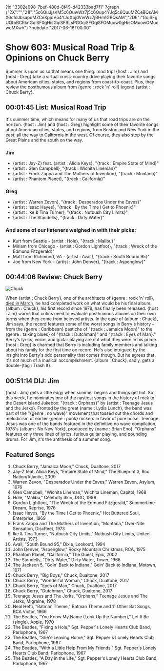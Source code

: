 ?id "3302e098-7bef-480d-8f49-d42333bad7f1"
?graph {"2X":"","21I":"5c6QuJjsKM5c6QuwWz7j5c6Qup4YJq5c6QuuMZCeBQsAMX6cfdJbsapuMZCeXpjdVp4YJqXpjdVwWz7jBHm1GBQsAM","2DE":"GqiSFgUQtbBCRknGqiSF0gHisGqiSFBLsPGGqiSFGqiSFOMuow0gHisOMuowOMuowcMXwh"}
?pubdate "2017-06-16T00:00"
# Show 603: Musical Road Trip & Opinions on Chuck Berry



Summer is upon us so that means one thing: road trip! {host : Jim} and {host : Greg} take a virtual cross-country drive playing their favorite songs about American cities, states, and regions from coast-to-coast. Plus, they review the posthumous album from {genre : rock 'n' roll} legend {artist : Chuck Berry}.



## 00:01:45 List: Musical Road Trip

It's summer time, which means for many of us that road trips are on the horizon. {host : Jim} and {host : Greg} highlight some of their favorite songs about American cities, states, and regions, from Boston and New York in the east, all the way to California in the west. Of course, they also stop by the Great Plains and the south on the way.


### Jim

- {artist : Jay-Z} feat. {artist : Alicia Keys}, "{track : Empire State of Mind}"
- {artist : Glen Campbell}, "{track : Wichita Lineman}"
- {artist : Frank Zappa and The Mothers of Invention}, "{track : Montana}"
- {artist : Phantom Planet}, "{track : California}"


### Greg

- {artist : Warren Zevon}, "{track : Desperados Under the Eaves}"
- {artist : Isaac Hayes}, "{track : By the Time I Get to Phoenix}"
- {artist : Ike & Tina Turner}, "{track : Nutbush City Limits}"
- {artist : The Standells}, "{track : Dirty Water}"


### And some of our listeners weighed in with their picks:

- Kurt from Seattle - {artist : Hole}, "{track : Malibu}"
- Miriam from Chicago - {artist : Gordon Lightfoot}, "{track : Wreck of the Edmund Fitzgerald}"
- Matt from Richmond, VA - {artist : Avail}, "{track : South Bound 95}"
- Joe from New York - {artist : John Denver}, "{track : Aspenglow}"



## 00:44:06 Review: Chuck Berry

![Chuck](https://static.soundopinions.org/assets/603/21I0.jpg)

When {artist : Chuck Berry}, one of the architects of {genre : rock 'n' roll}, [died in March](/show/591/), he had completed work on what would be his final album. {album : Chuck}, his first record since 1979, has finally been released. {host : Jim} warns that critics need to evaluate posthumous albums on their own terms when they come from beloved artists. In the case of {album : Chuck}, Jim says, the record features some of the worst songs in Berry's history – from the {genre : Caribbean} pastiche of "{track : Jamaica Moon}" to the {genre : talking blues} of "{track : Dutchman}" and "{track : Eyes of Man}." Berry's lyrics, voice, and guitar playing are not what they were in his prime. {host : Greg} is charmed that Berry is including family members and talking about his family for the first time on record. He's also intrigued by the insight into Berry's odd personality that comes though. But he agrees that it's not much of a musical accomplishment. {album : Chuck}, sadly, gets a double-{tag : Trash It}.



## 00:51:14 DIJ: Jim

{host : Jim} gets a little edgy when summer begins and things get hot. So this week, he nominates one of the nastiest songs in the history of rock to the Desert Island Jukebox: "{track : Orphans}" by {artist : Teenage Jesus and the Jerks}. Fronted by the great {name : Lydia Lunch}, the band was part of the "{genre : no wave}" movement that tossed out the chords and melodicism of earlier {genre : punk} rockers in favor of pure noise. Teenage Jesus was one of the bands featured in the definitive no wave compilation, 1978's {album : No New York}, produced by {name : Brian Eno}. "Orphans" features only three lines of lyrics, furious guitar playing, and pounding drums. For Jim, it's the antithesis of a summer song.



## Featured Songs

1. Chuck Berry, "Jamaica Moon," Chuck, Dualtone, 2017
2. Jay-Z feat. Alicia Keys, "Empire State of Mind," The Blueprint 3, Roc Nation/Atlantic, 2009
3. Warren Zevon, "Desperados Under the Eaves," Warren Zevon, Asylum, 1976
4. Glen Campbell, "Wichita Lineman," Wichita Lineman, Capitol, 1968
5. Hole, "Malibu," Celebrity Skin, DGC, 1998
6. Gordon Lightfoot, "The Wreck of the Edmund Fitzgerald," Summertime Dream, Reprise, 1976
7. Isaac Hayes, "By the Time I Get to Phoenix," Hot Buttered Soul, Enterprise, 1969
8. Frank Zappa and The Mothers of Invention, "Montana," Over-Nite Sensation, DiscReet, 1973
9. Ike & Tina Turner, "Nutbush City Limits," Nutbush City Limits, United Artists, 1973
10. Avail, "South Bound 95," Dixie, Lookout!, 1994
11. John Denver, "Aspenglow," Rocky Mountain Christmas, RCA, 1975
12. Phantom Planet, "California," The Guest, Epic, 2002
13. The Standells, "Dirty Water," Dirty Water, Tower, 1966
14. The Jackson 5, "Goin' Back to Indiana," Goin' Back to Indiana, Motown, 1971
15. Chuck Berry, "Big Boys," Chuck, Dualtone, 2017
16. Chuck Berry, "Wonderful Woman," Chuck, Dualtone, 2017
17. Chuck Berry, "Eyes of Man," Chuck, Dualtone, 2017
18. Chuck Berry, "Dutchman," Chuck, Dualtone, 2017
19. Teenage Jesus and The Jerks, "Orphans," Teenage Jesus and The Jerks, Migraine, 1978
20. Neal Hefti, "Batman Theme," Batman Theme and 11 Other Bat Songs, RCA Victor, 1966
21. The Beatles, "You Know My Name (Look Up the Number)," Let It Be (single), Apple, 1970
22. The Beatles, "Fixing a Hole," Sgt. Pepper's Lonely Hearts Club Band, Parlophone, 1967
23. The Beatles, "She's Leaving Home," Sgt. Pepper's Lonely Hearts Club Band, Parlophone, 1967
24. The Beatles, "With a Little Help From My Friends," Sgt. Pepper's Lonely Hearts Club Band, Parlophone, 1967
25. The Beatles, "A Day in the Life," Sgt. Pepper's Lonely Hearts Club Band, Parlophone, 1967